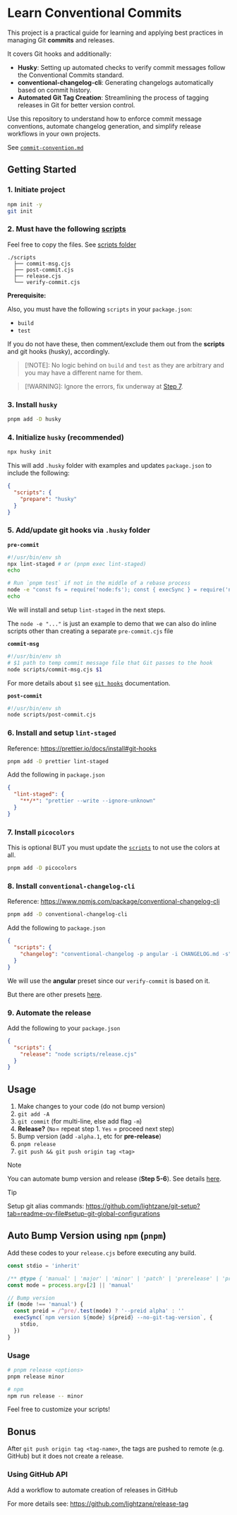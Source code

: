 # Learn Conventional Commits

This project is a practical guide for learning and applying best practices in managing Git **commits** and releases.

It covers Git hooks and additionally:

- **Husky**: Setting up automated checks to verify commit messages follow the Conventional Commits standard.
- **conventional-changelog-cli**: Generating changelogs automatically based on commit history.
- **Automated Git Tag Creation**: Streamlining the process of tagging releases in Git for better version control.

Use this repository to understand how to enforce commit message conventions, automate changelog generation, and simplify release workflows in your own projects.

See [`commit-convention.md`](./.github/commit-convention.md)

## Getting Started

### 1. Initiate project

```bash
npm init -y
git init
```

### 2. Must have the following [scripts](./scripts/)

Feel free to copy the files. See [scripts folder](./scripts/)

```text
./scripts
  ├── commit-msg.cjs
  ├── post-commit.cjs
  ├── release.cjs
  └── verify-commit.cjs
```

**Prerequisite:**

Also, you must have the following `scripts` in your `package.json`:

- `build`
- `test`

If you do not have these, then comment/exclude them out from the **scripts** and git hooks (husky), accordingly.

> [!NOTE]:
> No logic behind on `build` and `test` as they are arbitrary and you may have a different name for them.

> [!WARNING]:
> Ignore the errors, fix underway at [Step 7](#7-install-picocolors).

### 3. Install `husky`

```bash
pnpm add -D husky
```

### 4. Initialize `husky` (recommended)

```bash
npx husky init
```

This will add `.husky` folder with examples
and updates `package.json` to include the following:

```json
{
  "scripts": {
    "prepare": "husky"
  }
}
```

### 5. Add/update git hooks via `.husky` folder

**`pre-commit`**

```sh
#!/usr/bin/env sh
npx lint-staged # or (pnpm exec lint-staged)
echo

# Run `pnpm test` if not in the middle of a rebase process
node -e "const fs = require('node:fs'); const { execSync } = require('node:child_process'); const f = fs.globSync('.git/rebase-*'); if (f.length > 0); else execSync('pnpm test', { stdio: 'inherit' })"
echo
```

We will install and setup `lint-staged` in the next steps.

The `node -e "..."` is just an example to demo that we can also do inline scripts other than creating a separate `pre-commit.cjs` file

**`commit-msg`**

```sh
#!/usr/bin/env sh
# $1 path to temp commit message file that Git passes to the hook
node scripts/commit-msg.cjs $1
```

For more details about `$1` see [`git hooks`](https://git-scm.com/book/en/v2/Customizing-Git-Git-Hooks) documentation.

**`post-commit`**

```sh
#!/usr/bin/env sh
node scripts/post-commit.cjs
```

### 6. Install and setup `lint-staged`

Reference: <https://prettier.io/docs/install#git-hooks>

```sh
pnpm add -D prettier lint-staged
```

Add the following in `package.json`

```json
{
  "lint-staged": {
    "**/*": "prettier --write --ignore-unknown"
  }
}
```

### 7. Install `picocolors`

This is optional BUT you must update the [`scripts`](./scripts/verify-commit.cjs) to not use the colors at all.

```sh
pnpm add -D picocolors
```

### 8. Install `conventional-changelog-cli`

Reference: <https://www.npmjs.com/package/conventional-changelog-cli>

```sh
pnpm add -D conventional-changelog-cli
```

Add the following to `package.json`

```json
{
  "scripts": {
    "changelog": "conventional-changelog -p angular -i CHANGELOG.md -s"
  }
}
```

We will use the **angular** preset since our `verify-commit` is based on it.

But there are other presets [here](https://github.com/conventional-changelog/conventional-changelog/tree/master/packages).

### 9. Automate the release

Add the following to your `package.json`

```json
{
  "scripts": {
    "release": "node scripts/release.cjs"
  }
}
```

## Usage

1. Make changes to your code (do not bump version)
2. `git add -A`
3. `git commit` (for multi-line, else add flag `-m`)
4. **Release?** (`No`= repeat step 1. `Yes` = proceed next step)
5. Bump version (add `-alpha.1`, etc for **pre-release**)
6. `pnpm release`
7. `git push && git push origin tag <tag>`

> [!NOTE]
> You can automate bump version and release (**Step 5-6**). See details [here](#auto-bump-version-using-npm-pnpm).

> [!TIP]
> Setup git alias commands: <https://github.com/lightzane/git-setup?tab=readme-ov-file#setup-git-global-configurations>

## Auto Bump Version using `npm` (`pnpm`)

Add these codes to your `release.cjs` before executing any build.

```cjs
const stdio = 'inherit'

/** @type { 'manual' | 'major' | 'minor' | 'patch' | 'prerelease' | 'premajor' | 'preminor' | 'prepatch' | string } */
const mode = process.argv[2] || 'manual'

// Bump version
if (mode !== 'manual') {
  const preid = /^pre/.test(mode) ? '--preid alpha' : ''
  execSync(`npm version ${mode} ${preid} --no-git-tag-version`, {
    stdio,
  })
}
```

### Usage

```sh
# pnpm release <options>
pnpm release minor

# npm
npm run release -- minor
```

Feel free to customize your scripts!

## Bonus

After `git push origin tag <tag-name>`, the tags are pushed to remote (e.g. GitHub)
but it does not create a release.

### Using GitHub API

Add a workflow to automate creation of releases in GitHub

For more details see: <https://github.com/lightzane/release-tag>
